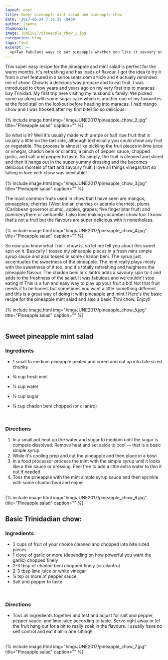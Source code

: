 ```yaml
---
layout: post
title: Sweet pineapple mint salad and pineapple chow
date: '2017-06-24 7:30:35 -0400'
author: Joanne
thumbnail:
image: JUNE2017/pineapple_chow_1.jpg
categories: blog
tags: food
excerpt: >-
  <p>Two fabulous ways to eat pineapple whether you like it savoury or sweet. </p>
---
```


This super easy recipe for the pineapple and mint salad  is perfect for the warm months. It's refreshing and has loads of flavour.  I got the idea to try it from a chef featured in a seriouseats.com article and it actually reminded me of chow.  Chow is a delicious way prepare and to eat fruit.  I was introduced to chow years and years ago on my very first trip to maracas bay Trinidad.  My first trip here visiting my husband's family.  We picked some up along with some sugar cake which is another one of my favourites at the food stall on the lookout before heading into maracas. I had mango chow and I was hooked after my first bite! So so delicious.
<br>
<br>
{% include image.html
img="/img/JUNE2017/pineapple_chow_2.jpg"
title="Pineapple salad"
caption="" %}
<br>

So what is it? Well it's usually made with unripe or half ripe fruit that is usually a little on the tart side, although technically you could chow any fruit or vegetable. The process is almost like pickling the fruit pieces in lime juice or vinegar, chadon beni or cilantro, a pinch of pepper sauce, chopped garlic, and salt and pepper to taste.
So simply, the fruit is cleaned and sliced and then it hangs out in the super yummy dressing and the becomes delicious morsels of tart and savoury fruit. I love all things vinegar/tart so falling in love with chow was inevitable!
<br>
<br>
{% include image.html
img="/img/JUNE2017/pineapple_chow_3.jpg"
title="Pineapple salad"
caption="" %}
<br>

The most common fruits used in chow that I have seen are mangos, pineapples, cherries (West Indian cherries or acerola cherries), plums (Caribbean governor plums), apples, grapes, five finger(star fruit) and pommecythere or ambarella. I also love making cucumber chow too. I know that's not a fruit but the flavours are super delicious with it nonetheless.
<br>
<br>
{% include image.html
img="/img/JUNE2017/pineapple_chow_4.jpg"
title="Pineapple salad"
caption="" %}
<br>

So now you know what Trini- chow is, so let me tell you about this sweet spin on it. Basically I tossed my pineapple pieces in a fresh mint simple syrup sauce and also tossed  in some chadon beni. The syrup just accentuates the sweetness of the pineapple. The mint really plays nicely with the sweetness of it too, and it's totally refreshing and heightens the pineapple flavour. The chadon beni or cilantro adds a savoury spin to it and adds to the freshness of the salad. It was fabulous and we couldn't stop eating it! This is a fun and easy way to play up your fruit a bit! Not that fruit needs it to be honest but sometimes you want a little something different and this is a great way of doing it with pineapple and mint!! Here's the basic recipe for the pineapple mint salad and also a basic Trini chow. Enjoy!!
<br>
<br>
{% include image.html
img="/img/JUNE2017/pineapple_chow_5.jpg"
title="Pineapple salad"
caption="" %}
<br>
<br>

## Sweet pineapple mint salad

### Ingredients

* 1 small to medium pineapple pealed and cored and cut up into bite sized chunks

* &frac34; cup fresh mint

* &frac12; cup water

* &frac12; cup sugar

* &frac14; cup chadon beni chopped (or cilantro)

<br>

### Directions

1. In a small pot heat up the water and sugar to medium until the sugar is compete dissolved. Remove heat and set aside to cool &mdash; that is a basic simple syrup.
1. While it's cooling prep and cut the pineapple and then place in a bowl
1. In a food processor process the mint with the simple syrup until it looks like a thin sauce or dressing. Feel free to add a little extra water to thin it out if needed
1. Toss the pineapple with the mint simple syrup sauce and then sprinkle with some chadon beni and enjoy!

<br>
{% include image.html
img="/img/JUNE2017/pineapple_chow_6.jpg"
title="Pineapple salad"
caption="" %}
<br>

## Basic Trinidadian chow:

### Ingredients

* 2 cups of fruit of your choice cleaned and chopped into bite sized pieces
* 1 clove of  garlic or more  (depending on how powerful you want the garlic) chopped finely
* 2-3 tbsp of  chadon beni chopped finely (or cilantro)
* 2-3 tbsp lime juice or white vinegar
* &frac14; tsp or more of pepper sauce
* Salt and pepper to taste
<br>

### Directions

* Toss all ingredients together and test and adjust for salt and pepper, pepper sauce, and lime juice according to taste.  Serve right away or let the fruit hang out for a bit to really soak in the flavours.  I usually have no self control and eat it all in one sitting!!

<br>
{% include image.html
img="/img/JUNE2017/pineapple_chow_7.jpg"
title="Pineapple salad"
caption="" %}
